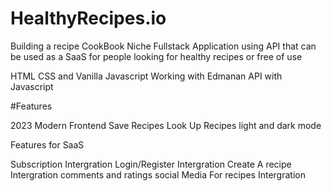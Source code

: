 # HealthyRecipes.io

Building a recipe CookBook Niche Fullstack Application using API that can be used as a SaaS for people looking for healthy recipes or free of use

HTML CSS and Vanilla Javascript
Working with Edmanan API with Javascript

#Features

2023 Modern Frontend
Save Recipes 
Look Up Recipes 
light and dark mode

Features for SaaS

Subscription Intergration
Login/Register Intergration
Create A recipe Intergration
comments and ratings social Media For recipes Intergration

